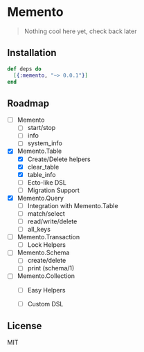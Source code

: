 Memento
=======

> Nothing cool here yet, check back later


## Installation

```elixir
def deps do
  [{:memento, "~> 0.0.1"}]
end
```


## Roadmap

 - [ ] Memento
    - [ ] start/stop
    - [ ] info
    - [ ] system_info
 - [x] Memento.Table
    - [x] Create/Delete helpers
    - [x] clear_table
    - [x] table_info
    - [ ] Ecto-like DSL
    - [ ] Migration Support
 - [x] Memento.Query
    - [ ] Integration with Memento.Table
    - [ ] match/select
    - [ ] read/write/delete
    - [ ] all_keys
 - [ ] Memento.Transaction
    - [ ] Lock Helpers
 - [ ] Memento.Schema
    - [ ] create/delete
    - [ ] print (schema/1)
 - [ ] Memento.Collection
    - [ ] Easy Helpers
    - [ ] Custom DSL


## License

MIT

